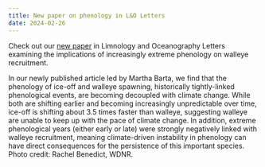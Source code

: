 ```yaml
---
title: New paper on phenology in L&O Letters
date: 2024-02-26
---
```


Check out our [new paper](https://aslopubs.onlinelibrary.wiley.com/doi/full/10.1002/lol2.10383) in Limnology and Oceanography Letters examining the implications of increasingly extreme phenology on walleye recruitment.

<!--more-->

In our newly published article led by Martha Barta, we find that the phenology of ice-off and walleye spawning, historically tightly-linked phenological events, are becoming decoupled with climate change.  While both are shifting earlier and becoming increasingly unpredictable over time, ice-off is shifting about 3.5 times faster than walleye, suggesting walleye are unable to keep up with the pace of climate change.  In addition,  extreme phenological years (either early or late) were strongly negatively linked with walleye recruitment, meaning climate-driven instability in phenology can have direct consequences for the persistence of this important species. Photo credit: Rachel Benedict, WDNR.
